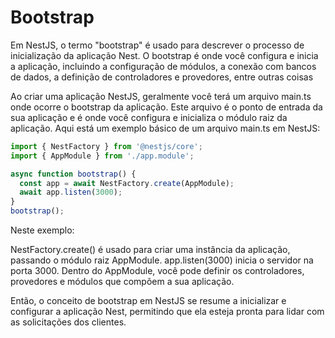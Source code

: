 # Bootstrap

Em NestJS, o termo "bootstrap" é usado para descrever o processo de inicialização da aplicação Nest. O bootstrap é onde você configura e inicia a aplicação, incluindo a configuração de módulos, a conexão com bancos de dados, a definição de controladores e provedores, entre outras coisas

Ao criar uma aplicação NestJS, geralmente você terá um arquivo main.ts onde ocorre o bootstrap da aplicação. Este arquivo é o ponto de entrada da sua aplicação e é onde você configura e inicializa o módulo raiz da aplicação. Aqui está um exemplo básico de um arquivo main.ts em NestJS:


```typescript
import { NestFactory } from '@nestjs/core';
import { AppModule } from './app.module';

async function bootstrap() {
  const app = await NestFactory.create(AppModule);
  await app.listen(3000);
}
bootstrap();
```
Neste exemplo:

NestFactory.create() é usado para criar uma instância da aplicação, passando o módulo raiz AppModule.
app.listen(3000) inicia o servidor na porta 3000.
Dentro do AppModule, você pode definir os controladores, provedores e módulos que compõem a sua aplicação.

Então, o conceito de bootstrap em NestJS se resume a inicializar e configurar a aplicação Nest, permitindo que ela esteja pronta para lidar com as solicitações dos clientes.
